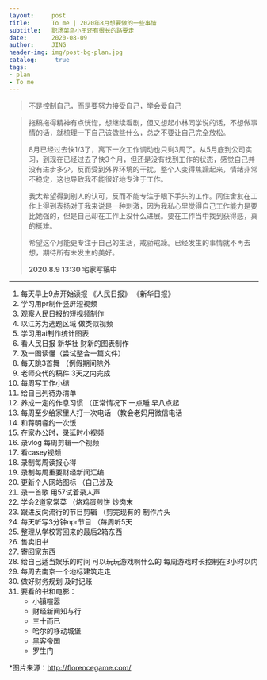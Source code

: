 ```yaml
---
layout:     post
title:      To me | 2020年8月想要做的一些事情
subtitle:   职场菜鸟小王还有很长的路要走
date:       2020-08-09
author:     JING
header-img: img/post-bg-plan.jpg
catalog: 	 true
tags:
- plan
- To me
---
```




> 不是控制自己，而是要努力接受自己，学会爱自己





> 拖稿拖得精神有点恍惚，想继续看剧，但又想起小林同学说的话，不想做事情的话，就梳理一下自己该做些什么，总之不要让自己完全放松。
>
> 8月已经过去快1/3了，离下一次工作调动也只剩3周了。从5月底到公司实习，到现在已经过去了快3个月，但还是没有找到工作的状态，感觉自己并没有进步多少，反而受到外界环境的干扰，整个人变得焦躁起来，情绪非常不稳定，这也导致我不能很好地专注于工作。
>
> 我太希望得到别人的认可，反而不能专注于眼下手头的工作。同住舍友在工作上得到表扬对于我来说是一种刺激，因为我私心里觉得自己工作能力是要比她强的，但是自己却在工作上没什么进展。要在工作当中找到获得感，真的挺难。
>
> 希望这个月能更专注于自己的生活，戒骄戒躁。已经发生的事情就不再去想，期待所有未发生的美好。
>
> **2020.8.9  13:30  宅家写稿中**



------



1. 每天早上9点开始读报 《人民日报》 《新华日报》
2. 学习用pr制作竖屏短视频 
3. 观察人民日报的短视频制作
4. 以江苏为选题区域 做类似视频
5. 学习用ai制作统计图表
6. 看人民日报 新华社 财新的图表制作
7. 及一图读懂（尝试整合一篇文件）
8. 每天跳3首舞 （例假期间除外
9. 老师交代的稿件 3天之内完成
10. 每周写工作小结
11. 给自己列待办清单
12. 养成一定的作息习惯 （正常情况下 一点睡 早八点起
13. 每周至少给家里人打一次电话 （教会老妈用微信电话
14. 和蒋明睿约一次饭
15. 在家办公时，录延时小视频
16. 录vlog 每周剪辑一个视频
17. 看casey视频 
18. 录制每周读报心得
19. 录制每周重要财经新闻汇编
20. 更新个人网站图标 （自己涉及
21. 录一首歌 用57试着录人声
22. 学会2道家常菜 （烙鸡蛋煎饼  炒肉末
23. 跟进反向流行的节目剪辑 （剪完现有的 制作片头
24. 每天听写3分钟npr节目 （每周听5天
25. 整理从学校寄回来的最后2箱东西
26. 售卖旧书
27. 寄回家东西
28. 给自己适当娱乐的时间 可以玩玩游戏啊什么的 每周游戏时长控制在3小时以内
29. 每周去南京一个地标建筑走走
30. 做好财务规划 及时记账
31. 要看的书和电影：
    - 小镇喧嚣
    - 财经新闻知与行
    - 三十而已
    - 哈尔的移动城堡
    - 黑客帝国
    - 罗生门



*图片来源：http://florencegame.com/